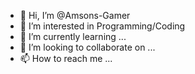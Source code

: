 - 👋 Hi, I’m @Amsons-Gamer
- 👀 I’m interested in Programming/Coding
- 🌱 I’m currently learning ...
- 💞️ I’m looking to collaborate on ...
- 📫 How to reach me ...

<!---
Amsons-Gamer/Amsons-Gamer is a ✨ special ✨ repository because its `README.md` (this file) appears on your GitHub profile.
You can click the Preview link to take a look at your changes.
--->
